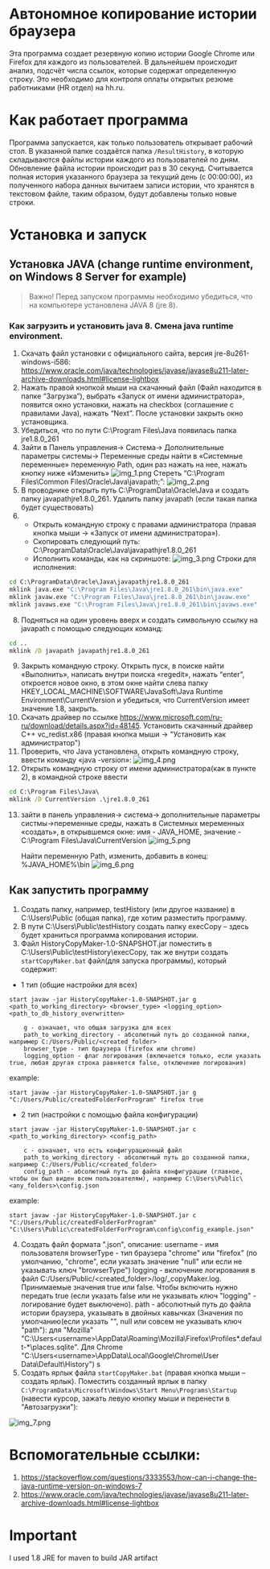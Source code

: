 # Автономное копирование истории браузера
Эта программа создает резервную копию истории Google Chrome или Firefox для каждого из пользователей. 
В дальнейшем происходит анализ, подсчёт числа ссылок, которые содержат определенную строку.
Это необходимо для контроля оплаты открытых резюме работниками (HR отдел) на hh.ru. 

# Как работает программа

Программа запускается, как только пользователь открывает рабочий стол.
В указанной папке создаётся папка `/ResultHistory`, в которую складываются файлы истории каждого из пользователей по дням.
Обновление файла истории происходит раз в 30 секунд. Считывается полная история указанного браузера за текущий день (с 00:00:00),
из полученного набора данных вычитаем записи истории, что хранятся в текстовом файле, таким образом, будут добавлены только новые строки.

# Установка и запуск

## Установка JAVA (change runtime environment, on Windows 8 Server for example)
> Важно! Перед запуском программы необходимо убедиться, что на компьютере установлена JAVA 8 (jre 8). 

### Как загрузить и установить java 8. Смена java runtime environment.
1) Скачать файл установки с официального сайта, версия jre-8u261-windows-i586: https://www.oracle.com/java/technologies/javase/javase8u211-later-archive-downloads.html#license-lightbox 
2) Нажать правой кнопкой мыши на скачанный файл (Файл находится в папке “Загрузка”), выбрать «Запуск от имени администратора», появится окно установки, нажать на checkbox (соглашение с правилами Java), нажать “Next”. После установки закрыть окно установщика. 
3) Убедиться, что по пути C:\Program Files\Java появилась папка jre1.8.0_261 
4) Зайти в Панель управления-> Система-> Дополнительные параметры системы-> Переменные среды найти в «Системные переменные» переменную Path, один раз нажать на нее, нажать кнопку ниже «Изменить»
![img_1.png](screenshots/img_1.png)
   Стереть “C:\Program Files\Common Files\Oracle\Java\javapath;”:
![img_2.png](screenshots/img_2.png)
5) В проводнике открыть путь C:\ProgramData\Oracle\Java и создать папку javapathjre1.8.0_261. Удалить папку javapath (если такая папка будет существовать) 
6) * Открыть командную строку с правами администратора (правая кнопка мыши -> «Запуск от имени администратора»).
   * Скопировать следующий путь: C:\ProgramData\Oracle\Java\javapathjre1.8.0_261
   * Исполнить команды, как на скриншоте:
![img_3.png](screenshots/img_6.png)
Строки для исполнения:
```cmd
cd C:\ProgramData\Oracle\Java\javapathjre1.8.0_261 	
mklink java.exe "C:\Program Files\Java\jre1.8.0_261\bin\java.exe" 	
mklink javaw.exe "C:\Program Files\Java\jre1.8.0_261\bin\javaw.exe" 	
mklink javaws.exe "C:\Program Files\Java\jre1.8.0_261\bin\javaws.exe"
```

8) Подняться на один уровень вверх и создать символьную ссылку на javapath с помощью следующих команд: 	
```cmd
cd ..
mklink /D javapath javapathjre1.8.0_261
```

9) Закрыть командную строку. Открыть пуск, в поиске найти «Выполнить», написать внутри поиска «regedit», нажать “enter”, откроется новое окно, в этом окне найти слева папку 
   HKEY_LOCAL_MACHINE\SOFTWARE\JavaSoft\Java Runtime Environment\CurrentVersion и убедиться, что CurrentVersion имеет значение 1.8, закрыть. 
10) Скачать драйвер по ссылке https://www.microsoft.com/ru-ru/download/details.aspx?id=48145.
    Установить скачанный драйвер С++ vc_redist.x86 (правая кнопка мыши -> "Установить как администратор")
11) Проверить, что Java установлена, открыть командную строку, ввести команду «java -version»:
![img_4.png](screenshots/img_3.png)
12) Открыть командную строку от имени администратора(как в пункте 2), в командной строке ввести  
```cmd
cd C:\Program Files\Java\ 
mklink /D CurrentVersion .\jre1.8.0_261
```

13) зайти в панель управления-> система->  дополнительные параметры систмы->переменные среды, нажать в Системных меременных «создать», в открывшемся окне: имя - JAVA_HOME, 
    значение - C:\Program Files\Java\CurrentVersion
![img_5.png](screenshots/img_4.png)
    
    Найти переменную Path, изменить, добавить в конец: %JAVA_HOME%\bin
![img_6.png](screenshots/img_5.png)

## Как запустить программу
1) Создать папку, например, testHistory (или другое название) в C:\Users\Public (общая папка), где хотим разместить программу.
2) В пути C:\Users\Public\testHistory создать папку execCopy – здесь будет храниться программа копирования истории.
3) Файл HistoryCopyMaker-1.0-SNAPSHOT.jar поместить в C:\Users\Public\testHistory\execCopy, так же внутри создать `startCopyMaker.bat` файл(для запуска программы), который содержит:

- 1 тип (общие настройки для всех)
```shell
start javaw -jar HistoryCopyMaker-1.0-SNAPSHOT.jar g <path_to_working_directory> <browser_type> <logging_option> <path_to_db_history_overwritten>
```
```
    g - означает, что общая загрузка для всех
    path_to_working_directory - абсолютный путь до созданной папки, например C:/Users/Public/<created_folder>
    browser_type - тип браузера (firefox или chrome)
    logging_option - флаг логирования (включается только, если указать true, любая другая строка равняется false, отключение логирования)
```

example:
```shell 
start javaw -jar HistoryCopyMaker-1.0-SNAPSHOT.jar g "C:/Users/Public/createdFolderForProgram" firefox true
```

- 2 тип (настройки с помощью файла конфигурации)
```shell
start javaw -jar HistoryCopyMaker-1.0-SNAPSHOT.jar c <path_to_working_directory> <config_path>
```
```
    c - означает, что есть конфигурационный файл
    path_to_working_directory - абсолютный путь до созданной папки, например C:/Users/Public/<created_folder>
    config_path - абсолютный путь до файла конфигурации (главное, чтобы он был виден всем пользователям), например C:\Users\Public\<any_folders>\config.json
```

example:
```shell 
start javaw -jar HistoryCopyMaker-1.0-SNAPSHOT.jar c "C:/Users/Public/createdFolderForProgram" "C:\Users\Public\createdFolderForProgram\config\config_example.json"
```

4) Создать файл формата ".json", описание:
   username - имя пользователя
   browserType - тип браузера "chrome" или "firefox" (по умолчанию, "chrome", если указать значение "null" или если не указывать ключ "browserType")
   logging - включение логирования в файл C:/Users/Public/<created_folder>/log/<username>_copyMaker.log. Принимаемые значения true или false. Чтобы включить нужно передать true (если указать false или не указывать ключ "logging" - логирование будет выключено).
   path - абсолютный путь до файла истории браузера, указывать в двойных кавычках (Значения по умолчанию(если указать "", null или совсем не указывать ключ "path"): для "Mozilla" "C:\Users\<username>\AppData\Roaming\Mozilla\Firefox\Profiles\*.default-*\places.sqlite". Для Chrome "C:\Users\<username>\AppData\Local\Google\Chrome\User Data\Default\History")
s
5) Создать ярлык файла `startCopyMaker.bat` (правая кнопка мыши – создать ярлык). Поместить созданный ярлык в папку `C:\ProgramData\Microsoft\Windows\Start Menu\Programs\Startup` (навести курсор, зажать левую кнопку мыши и перенести в "Автозагрузки"):
      
![img_7.png](screenshots/img_7.png)

# Вспомогательные ссылки:
1)	https://stackoverflow.com/questions/3333553/how-can-i-change-the-java-runtime-version-on-windows-7
2)	https://www.oracle.com/java/technologies/javase/javase8u211-later-archive-downloads.html#license-lightbox

# Important
I used 1.8 JRE for maven to build JAR artifact
